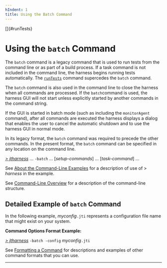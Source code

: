 ```yaml
---
hIndent: 1
title: Using the Batch Command
---
```


[]{#runTests}

# Using the `batch` Command

The `batch` command is a legacy command that is used to run tests from the command line or as part
of a build process. If a task command is not included in the command line, the harness begins
running tests automatically. The [`runTests`](runTests.html) command supercedes the `batch` command.

The `batch` command is also used in the command line to close the harness when all commands are
processed. If the `batch`command is used, the harness GUI will not start unless explicitly started
by another commands in the command string.

If the GUI is started in batch mode (such as including the `monitorAgent` command), after all
commands are executed the harness displays a dialog that enables the user to cancel the automatic
shutdown and to use the harness GUI in normal mode.

In its legacy format, the `batch` command was required to precede the other commands. In the present
format, the `batch` command can be specified in any location on the command line.

[*\> jtharness*](aboutExamples.html) \... `-batch` \... \[*setup-commands*\] \... \[*task-command*\]
\...

See [About the Command-Line Examples](aboutExamples.html) for a description of use of \> *harness*
in the example.

See [Command-Line Overview](commandLine.html) for a description of the command-line structure.

## Detailed Example of `batch` Command

In the following example, *myconfig*`.jti` represents a configuration file name that might exist on
your system.

**Command Options Format Example:**

[*\> jtharness*](aboutExamples.html) `-batch -config` *myconfig*`.jti`

See [Formatting a Command](formatCommands.html) for descriptions and examples of other command
formats that you can use.

----------------------------------------------------------------------------------------------------


